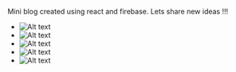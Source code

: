 Mini blog created using react and firebase. 
Lets share new ideas !!! 

- ![Alt text](https://github.com/wallaceSansanoski/miniBlog/blob/main/src/image/Capturar1.PNG)
- ![Alt text](https://github.com/wallaceSansanoski/miniBlog/blob/main/src/image/Capturar2.PNG)
- ![Alt text](https://github.com/wallaceSansanoski/miniBlog/blob/main/src/image/Capturar3.PNG)
- ![Alt text](https://github.com/wallaceSansanoski/miniBlog/blob/main/src/image/Capturar4.PNG)
- ![Alt text](https://github.com/wallaceSansanoski/miniBlog/blob/main/src/image/Capturar5.PNG)
